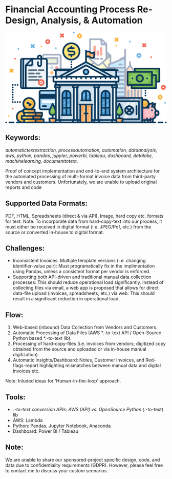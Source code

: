 # Financial Accounting Process Re-Design, Analysis, & Automation

![alt text](https://github.com/sp794uk/financial_accounting_process_design_analysis_automation/blob/main/Images/banner.png "banner image")

## Keywords:
_automatictextextraction, processautomation, automation, dataanalysis, aws, python, pandas, jupyter, powerbi, tableau, dashboard, datalake, machinelearning, documenttotext._

Proof of concept implementation and end-to-end system architecture for the automated processing of multi-format invoice data from third-party vendors and customers. Unfortunately, we are unable to upload original reports and code 

## Supported Data Formats: 
PDF, HTML, Spreadsheets (direct & via API), Image, hard copy etc. formats for text.
Note: To incorporate data from hard-copy-text into our process, it must either be received in digital format (i.e. JPEG/Pdf, etc.) from the source or converted in-house to digital format.

## Challenges:
- Inconsistent Invoices: Multiple template versions (i.e. changing identifier-value pair): Must programatically fix in the implimentation using Pandas, unless a consistent format per vendor is enforced.
- Supporting both API-driven and traditional manual data collection processes: This should reduce operational load significantly. Instead of collecting files via email, a web app is proposed that allows for direct data-file upload (invoices, spreadsheets, etc.) via web. This should result in a significant reduction in operational load.

## Flow:
1. Web-based (inbound) Data Collection from Vendors and Customers.
2. Automatic Processing of Data Files (AWS *.-to-text API / Open-Source Python based *.-to-text lib).
3. Processing of hard-copy-files (i.e. invoices from vendors; digitized copy obtained from the source and uploaded or via in-house manual digitization).
4. Automatic Insights/Dashboard: Notes, Customer Invoices, and Red-flags-report highlighting mismatches between manual data and digital invoices etc.

Note: Inluded ideas for 'Human-in-the-loop' approach.

## Tools:
- *.-to-text conversion APIs: AWS (API) vs. OpenSource Python (*.-to-text) lib
- AWS: Lambda
- Python: Pandas, Jupyter Notebook, Anaconda
- Dashboard: Power BI / Tableau

## Note:
We are unable to share our sponsored-project specific design, code, and data due to confidentiality requirements (GDPR). However, please feel free to contact me to discuss your custom scenarios.
